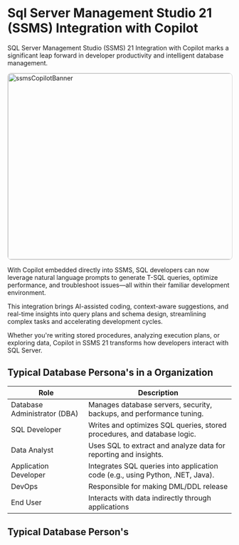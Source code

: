 # Sql Server Management Studio 21 (SSMS) Integration with Copilot

SQL Server Management Studio (SSMS) 21 Integration with Copilot marks a significant leap forward in developer productivity and intelligent database management.

<img width="772" height="419" alt="ssmsCopilotBanner" style="border:1px solid lightgrey;border-radius:8px" src="https://github.com/user-attachments/assets/4b30e685-c1b7-44f0-856a-d70766ecd7d0" />

With Copilot embedded directly into SSMS, SQL developers can now leverage natural language prompts to generate T-SQL queries, optimize performance, and troubleshoot issues—all within their familiar development environment. 

This integration brings AI-assisted coding, context-aware suggestions, and real-time insights into query plans and schema design, streamlining complex tasks and accelerating development cycles. 

Whether you're writing stored procedures, analyzing execution plans, or exploring data, Copilot in SSMS 21 transforms how developers interact with SQL Server.


## Typical Database Persona's in a Organization

| Role                        | Description                                                                                  |
|-----------------------------|----------------------------------------------------------------------------------------------|
| Database Administrator (DBA)| Manages database servers, security, backups, and performance tuning.                         |
| SQL Developer               | Writes and optimizes SQL queries, stored procedures, and database logic.                     |
| Data Analyst                | Uses SQL to extract and analyze data for reporting and insights.                             |
| Application Developer       | Integrates SQL queries into application code (e.g., using Python, .NET, Java).               |
| DevOps                      | Responsible for making DML/DDL release                                                       |
| End User                    | Interacts with data indirectly through applications


## Typical Database Person's
